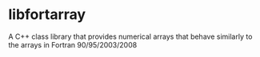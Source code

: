 libfortarray
============

A C++ class library that provides numerical arrays that behave similarly to the arrays in Fortran 90/95/2003/2008
